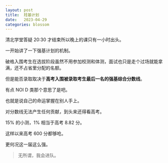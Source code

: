 ```yaml
---
layout: post
title:  羟基计划
date:   2023-04-29
categories: blossom
---
```


清北学堂答疑 20:30 才结束所以晚上的课只有一小时出头。

一开始讲了一下强基计划的机制。

破格入围考生在选拔阶段虽然不用参加校测和体测，面试也只是走个过场就能拿满，还不占省里分配的名额。

但是能否录取取决于**高考入围被录取考生最后一名的强基综合分数线**。

有点 NOI D 类那个意思了是吧。

也就是说自己的命运掌握在别人手上。

对分数线无法产生任何贡献，到头来还得看高考。

15% 的小测，1% 相当于高考 8.82 分。

这样以来高考 600 分都够呛。

更何况这一届这么强。

>   无所谓，我会进队。